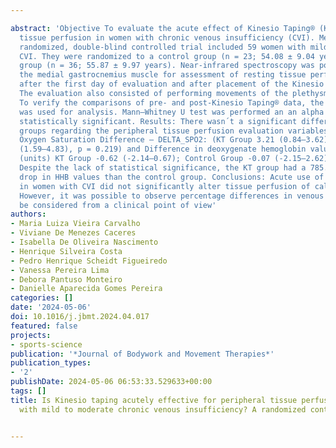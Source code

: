 ---
abstract: 'Objective To evaluate the acute effect of Kinesio Taping® (KT) on peripheral
  tissue perfusion in women with chronic venous insufficiency (CVI). Methods: This
  randomized, double-blind controlled trial included 59 women with mild to moderate
  CVI. They were randomized to a control group (n = 23; 54.08 ± 9.04 years) and KT
  group (n = 36; 55.87 ± 9.97 years). Near-infrared spectroscopy was positioned in
  the medial gastrocnemius muscle for assessment of resting tissue perfusion 48 h
  after the first day of evaluation and after placement of the Kinesio Taping® tape.
  The evaluation also consisted of performing movements of the plethysmography examination.
  To verify the comparisons of pre- and post-Kinesio Taping® data, the variation delta
  was used for analysis. Mann–Whitney U test was performed an an alpha of 5% was considered
  statistically significant. Results: There wasn´t a significant difference between
  groups regarding the peripheral tissue perfusion evaluation variables Peripheral
  Oxygen Saturation Difference – DELTA_SPO2: (KT Group 3.21 (0.84–3.62); Control 2.21
  (1.59–4.83), p = 0.219) and Difference in deoxygenate hemoglobin values – DELTA_HHB
  (units) KT Group -0.62 (-2.14–0.67); Control Group -0.07 (-2.15–2.62) p = 0.238).
  Despite the lack of statistical significance, the KT group had a 785.7% greater
  drop in HHB values than the control group. Conclusions: Acute use of Kinesio Taping®
  in women with CVI did not significantly alter tissue perfusion of calf muscles.
  However, it was possible to observe percentage differences in venous retention to
  be considered from a clinical point of view'
authors:
- Maria Luiza Vieira Carvalho
- Viviane De Menezes Caceres
- Isabella De Oliveira Nascimento
- Henrique Silveira Costa
- Pedro Henrique Scheidt Figueiredo
- Vanessa Pereira Lima
- Debora Pantuso Monteiro
- Danielle Aparecida Gomes Pereira
categories: []
date: '2024-05-06'
doi: 10.1016/j.jbmt.2024.04.017
featured: false
projects:
- sports-science
publication: '*Journal of Bodywork and Movement Therapies*'
publication_types:
- '2'
publishDate: 2024-05-06 06:53:33.529633+00:00
tags: []
title: Is Kinesio taping acutely effective for peripheral tissue perfusion in women
  with mild to moderate chronic venous insufficiency? A randomized controlled trial

---

